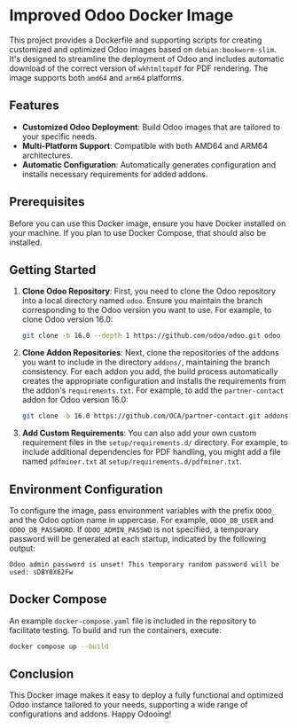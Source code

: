 # Improved Odoo Docker Image

This project provides a Dockerfile and supporting scripts for creating customized and optimized
Odoo images based on `debian:bookworm-slim`. It's designed to streamline the deployment
of Odoo and includes automatic download of the correct version of `wkhtmltopdf` for PDF rendering.
The image supports both `amd64` and `arm64` platforms.

## Features

- **Customized Odoo Deployment**: Build Odoo images that are tailored to your specific needs.
- **Multi-Platform Support**: Compatible with both AMD64 and ARM64 architectures.
- **Automatic Configuration**: Automatically generates configuration and installs necessary requirements for added addons.

## Prerequisites

Before you can use this Docker image, ensure you have Docker installed on your machine.
If you plan to use Docker Compose, that should also be installed.

## Getting Started

1. **Clone Odoo Repository**: First, you need to clone the Odoo repository into a local directory
named `odoo`. Ensure you maintain the branch corresponding to the Odoo version you want to use. For example,
to clone Odoo version 16.0:

   ```bash
   git clone -b 16.0 --depth 1 https://github.com/odoo/odoo.git odoo
   ```

2. **Clone Addon Repositories**: Next, clone the repositories of the addons you want to include in the directory `addons/`,
maintaining the branch consistency. For each addon you add, the build process automatically creates the appropriate
configuration and installs the requirements from the addon's `requirements.txt`.
For example, to add the `partner-contact` addon for Odoo version 16.0:

   ```bash
   git clone -b 16.0 https://github.com/OCA/partner-contact.git addons/partner-contact
   ```

3. **Add Custom Requirements**: You can also add your own custom requirement files in
the `setup/requirements.d/` directory. For example, to include additional dependencies for PDF handling,
you might add a file named `pdfminer.txt` at `setup/requirements.d/pdfminer.txt`.

## Environment Configuration

To configure the image, pass environment variables with the prefix `ODOO_` and the Odoo option name in uppercase.
For example, `ODOO_DB_USER` and `ODOO_DB_PASSWORD`.
If `ODOO_ADMIN_PASSWD` is not specified, a temporary password will be generated at each startup, indicated by the following output:

```plaintext
Odoo admin password is unset! This temporary random password will be used: sDBY0X62Fw
```

## Docker Compose

An example `docker-compose.yaml` file is included in the repository to facilitate testing.
To build and run the containers, execute:

```bash
docker compose up --build
```

## Conclusion

This Docker image makes it easy to deploy a fully functional and optimized Odoo instance tailored to your needs,
supporting a wide range of configurations and addons. Happy Odooing!
